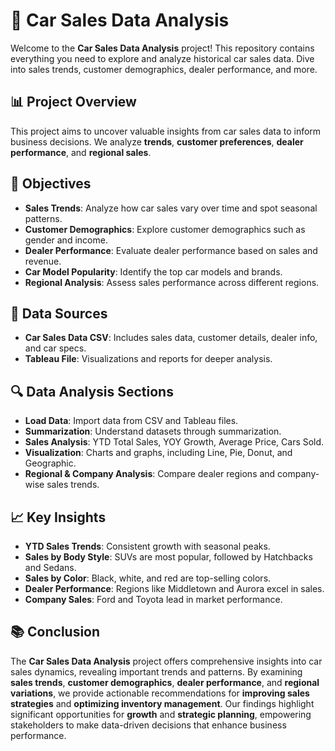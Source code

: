 # 🚗 **Car Sales Data Analysis**

Welcome to the **Car Sales Data Analysis** project! This repository contains everything you need to explore and analyze historical car sales data. Dive into sales trends, customer demographics, dealer performance, and more.

## 📊 **Project Overview**

This project aims to uncover valuable insights from car sales data to inform business decisions. We analyze **trends**, **customer preferences**, **dealer performance**, and **regional sales**.

## 🎯 **Objectives**

- **Sales Trends**: Analyze how car sales vary over time and spot seasonal patterns.
- **Customer Demographics**: Explore customer demographics such as gender and income.
- **Dealer Performance**: Evaluate dealer performance based on sales and revenue.
- **Car Model Popularity**: Identify the top car models and brands.
- **Regional Analysis**: Assess sales performance across different regions.

## 📂 **Data Sources**

- **Car Sales Data CSV**: Includes sales data, customer details, dealer info, and car specs.
- **Tableau File**: Visualizations and reports for deeper analysis.

## 🔍 **Data Analysis Sections**

- **Load Data**: Import data from CSV and Tableau files.
- **Summarization**: Understand datasets through summarization.
- **Sales Analysis**: YTD Total Sales, YOY Growth, Average Price, Cars Sold.
- **Visualization**: Charts and graphs, including Line, Pie, Donut, and Geographic.
- **Regional & Company Analysis**: Compare dealer regions and company-wise sales trends.

## 📈 **Key Insights**

- **YTD Sales Trends**: Consistent growth with seasonal peaks.
- **Sales by Body Style**: SUVs are most popular, followed by Hatchbacks and Sedans.
- **Sales by Color**: Black, white, and red are top-selling colors.
- **Dealer Performance**: Regions like Middletown and Aurora excel in sales.
- **Company Sales**: Ford and Toyota lead in market performance.

## 📚 **Conclusion**

The **Car Sales Data Analysis** project offers comprehensive insights into car sales dynamics, revealing important trends and patterns. By examining **sales trends**, **customer demographics**, **dealer performance**, and **regional variations**, we provide actionable recommendations for **improving sales strategies** and **optimizing inventory management**. Our findings highlight significant opportunities for **growth** and **strategic planning**, empowering stakeholders to make data-driven decisions that enhance business performance.


